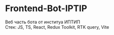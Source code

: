 # Frontend-Bot-IPTIP
Веб часть бота от институа ИПТИП\
Стек: JS, TS, React, Redux Toolkit, RTK query, Vite
